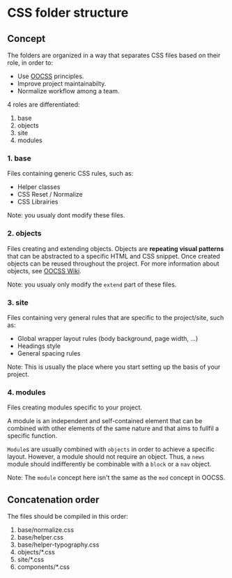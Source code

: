 CSS folder structure
==================== 

## Concept
The folders are organized in a way that separates CSS files based on their role, in order to:

* Use [OOCSS](https://github.com/stubbornella/oocss) principles.
* Improve project maintainabilty.
* Normalize workflow among a team.

4 roles are differentiated:
1. base
2. objects
3. site
4. modules

### 1. base
Files containing generic CSS rules, such as:
* Helper classes
* CSS Reset / Normalize
* CSS Librairies

Note: you usualy dont modify these files.

### 2. objects
Files creating and extending objects.
Objects are **repeating visual patterns** that can be abstracted to a specific HTML and CSS snippet. Once created objects can be reused throughout the project.
For more information about objects, see [OOCSS Wiki](https://github.com/stubbornella/oocss/wiki).

Note: you usualy only modify the `extend` part of these files.

### 3. site
Files containing very general rules that are specific to the project/site, such as:
* Global wrapper layout rules (body background, page width, ...)
* Headings style
* General spacing rules

Note: This is usually the place where you start setting up the basis of your project.

### 4. modules
Files creating modules specific to your project.

A module is an independent and self-contained element that can be combined with other elements of the same nature and that aims to fullfil a specific function.

`Module`s are usually combined with `objects` in order to achieve a specific layout. However, a module should not require an object.
Thus, a `news` module should indifferently be combinable with a `block` or a `nav` object.

Note: The `module` concept here isn't the same as the `mod` concept in OOCSS.

## Concatenation order
The files should be compiled in this order:

1. base/normalize.css
2. base/helper.css
3. base/helper-typography.css
4. objects/*.css
5. site/*.css
6. components/*.css